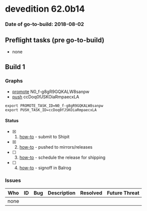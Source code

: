 # devedition 62.0b14

### Date of go-to-build: 2018-08-02

## Preflight tasks (pre go-to-build)
- none

## Build 1  

### Graphs
* [promote](https://tools.taskcluster.net/push-inspector/#/N0_f-g8gR9GQKALW8sanpw) N0_f-g8gR9GQKALW8sanpw
* [push](https://tools.taskcluster.net/push-inspector/#/ccDoq0fJSKOiaRmpaecxLA) ccDoq0fJSKOiaRmpaecxLA
```
export PROMOTE_TASK_ID=N0_f-g8gR9GQKALW8sanpw
export PUSH_TASK_ID=ccDoq0fJSKOiaRmpaecxLA
```


#### Status
- [x] 1.  [how-to](https://wiki.mozilla.org/Release:Release_Automation_on_Mercurial:Starting_a_Release#Submit_to_Ship_It)  - submit to Shipit
- [x] 2.  [how-to](https://github.com/mozilla-releng/releasewarrior-2.0/blob/master/docs/release-promotion/desktop/howto.md#push-artifacts-to-releases-directory)  - pushed to mirrors/releases
- [ ] 3.  [how-to](https://github.com/mozilla-releng/releasewarrior-2.0/blob/master/docs/release-promotion/desktop/howto.md#ship-the-release)  - schedule the release for shipping
- [ ] 4.  [how-to](https://github.com/mozilla-releng/releasewarrior-2.0/blob/master/docs/release-promotion/desktop/howto.md#obtain-sign-offs-for-changes)  - signoff in Balrog

### Issues
| Who                 | ID               | Bug                                                                 | Description                | Resolved                | Future Threat                |
| ------------------- | ---------------- | ------------------------------------------------------------------- | -------------------------- | ----------------------- | ---------------------------- |
| none | | | | | |

